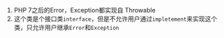 1. PHP 7之后的Error，Exception都实现自 Throwable
2. 这个类是个接口类`interface`，但是不允许用户通过`impletement`来实现这个类，只允许用户继承`Error`和`Exception`